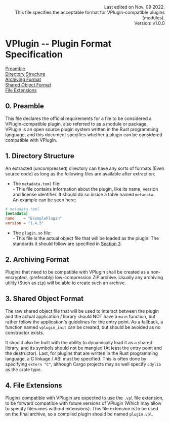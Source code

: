 <div align="right">
        Last edited on Nov. 09 2022. <br>
        This file specifies the acceptable format for VPlugin-compatible plugins (modules). <br>
        Version: v1.0.0
</div>

# VPlugin -- Plugin Format Specification
[Preamble](#0-preamble)\
[Directory Structure](#1-directory-structure)\
[Archiving Format](#2-archiving-format)\
[Shared Object Format](#3-shared-object-format)\
[File Extensions](#4-file-extensions)

## 0. Preamble
This file declares the official requirements for a file to be considered a VPlugin-compatible plugin,
also referred to as a module or package. VPlugin is an open source plugin system written in the Rust programming language, and this document specifies whether a plugin can be considered compatible with VPlugin.

## 1. Directory Structure
An extracted (uncompressed) directory can have any sorts of formats (Even source code) as long as the following files are available after extraction:
- The `metadata.toml` file:\
        -  This file contains information about the plugin, like its name, version and license identifier. It should do so inside a table named `metadata`.\
        An example can be seen here:
```toml
# metadata.toml
[metadata]
name    = "ExamplePlugin"
version = "1.4.5"
```
- The `plugin.so` file:\
        - This file is the actual object file that will be loaded as the plugin. The standards it should follow are specified in [Section 3](#3-shared-object-format).

## 2. Archiving Format
Plugins that need to be compatible with VPlugin shall be created as a non-encrypted, (preferably) low-compression ZIP archive. Usually any archiving utility (Such as `zip`) will be able to create such an archive.

## 3. Shared Object Format
The raw shared object file that will be used to interact between the plugin and the actual application / library should NOT have a `main` function, but rather follow the application's guidelines for the entry point. As a fallback, a function named `vplugin_init` can be created, but should be avoided as no constructor exists. 

It should also be built with the ability to dynamically load it as a shared library, and its symbols should not be mangled (At least the entry point and the destructor). Last, for plugins that are written in the Rust programming language, a C linkage / ABI must be specified. This is often done by specifying `extern "C"`, although Cargo projects may as well specify `cdylib` as the crate type.

## 4. File Extensions
Plugins compatible with VPlugin are expected to use the `.vpl` file extension, to be forward compatible with future versions of VPlugin (Which may allow to specify filenames without extensions). This file extension is to be used on the final archive, so a compiled plugin should be named `plugin.vpl`.